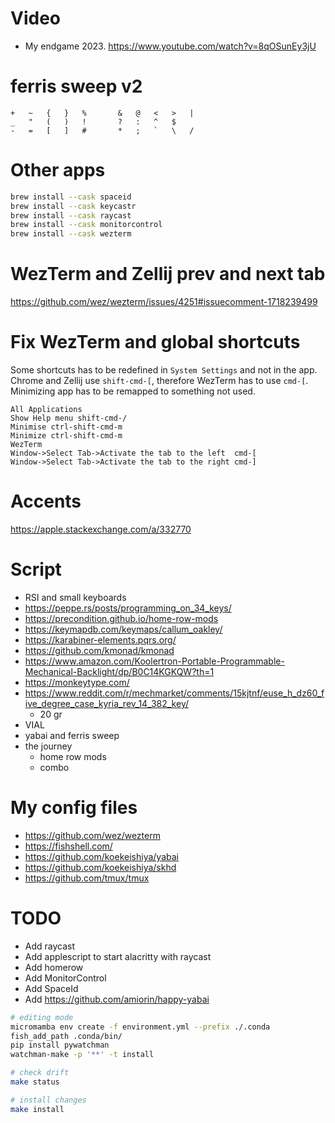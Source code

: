 # Video
* My endgame 2023. https://www.youtube.com/watch?v=8qOSunEy3jU


# ferris sweep v2
```
+	~	{	}	%		&	@	<	>	|
_	"	(	)	!		?	:	^	$
-	=	[	]	#		*	;	`	\	/
```

# Other apps

``` sh
brew install --cask spaceid
brew install --cask keycastr
brew install --cask raycast
brew install --cask monitorcontrol
brew install --cask wezterm
```

# WezTerm and Zellij prev and next tab
https://github.com/wez/wezterm/issues/4251#issuecomment-1718239499

# Fix WezTerm and global shortcuts
Some shortcuts has to be redefined in `System Settings` and not in the app.
Chrome and Zellij use `shift-cmd-[`, therefore WezTerm has to use `cmd-[`.
Minimizing app has to be remapped to something not used.

```
All Applications
Show Help menu shift-cmd-/
Minimise ctrl-shift-cmd-m
Minimize ctrl-shift-cmd-m
WezTerm
Window->Select Tab->Activate the tab to the left  cmd-[
Window->Select Tab->Activate the tab to the right cmd-]

```

# Accents
https://apple.stackexchange.com/a/332770

# Script
* RSI and small keyboards
* https://peppe.rs/posts/programming_on_34_keys/
* https://precondition.github.io/home-row-mods
* https://keymapdb.com/keymaps/callum_oakley/
* https://karabiner-elements.pqrs.org/
* https://github.com/kmonad/kmonad
* https://www.amazon.com/Koolertron-Portable-Programmable-Mechanical-Backlight/dp/B0C14KGKQW?th=1
* https://monkeytype.com/ 
* https://www.reddit.com/r/mechmarket/comments/15kjtnf/euse_h_dz60_five_degree_case_kyria_rev_14_382_key/
  * 20 gr
* VIAL
* yabai and ferris sweep
* the journey
  * home row mods
  * combo


# My config files
* https://github.com/wez/wezterm
* https://fishshell.com/
* https://github.com/koekeishiya/yabai
* https://github.com/koekeishiya/skhd
* https://github.com/tmux/tmux

# TODO
* Add raycast
* Add applescript to start alacritty with raycast
* Add homerow
* Add MonitorControl
* Add SpaceId
* Add https://github.com/amiorin/happy-yabai

```sh
# editing mode
micromamba env create -f environment.yml --prefix ./.conda
fish_add_path .conda/bin/
pip install pywatchman
watchman-make -p '**' -t install

# check drift
make status

# install changes
make install
```
